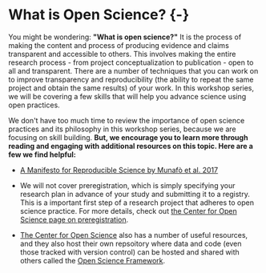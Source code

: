 # What is Open Science? {-}

You might be wondering: **"What is open science?"** It is the process of making the content and process of producing evidence and claims transparent and accessible to others. This involves making the entire research process - from project conceptualization to publication - open to all and transparent. There are a number of techniques that you can work on to improve transparency and reproducibility (the ability to repeat the same project and obtain the same results) of your work. In this workshop series, we will be covering a few skills that will help you advance science using open practices.

We don't have too much time to review the importance of open science practices and its philosophy in this workshop series, because we are focusing on skill building. **But, we encourage you to learn more through reading and engaging with additional resources on this topic. Here are a few we find helpful:**

* [A Manifesto for Reproducible Science by Munafò et al. 2017](https://www.nature.com/articles/s41562-016-0021)

* We will not cover preregistration, which is simply specifying your research plan in advance of your study and submitting it to a registry. This is a important first step of a research project that adheres to open science practice. For more details, check out [the Center for Open Science page on preregistration](https://www.cos.io/initiatives/prereg?_ga=2.263330764.1195627208.1585935801-1853960792.1572623623.).

* [The Center for Open Science](https://www.cos.io/open-science) also has a number of useful resources, and they also host their own repsoitory where data and code (even those tracked with version control) can be hosted and shared with others called the [Open Science Framework](https://osf.io/).
